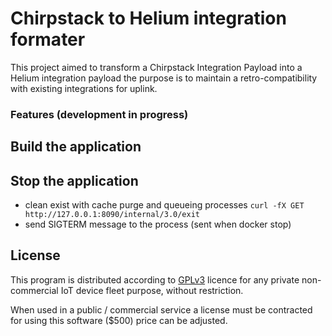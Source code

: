 # Chirpstack to Helium integration formater

This project aimed to transform a Chirpstack Integration Payload into a Helium integration payload
the  purpose is to maintain a retro-compatibility with existing integrations for uplink.

### Features (development in progress)


## Build the application


## Stop the application
- clean exist with cache purge and queueing processes
 `curl -fX GET http://127.0.0.1:8090/internal/3.0/exit`
- send SIGTERM message to the process (sent when docker stop)


## License
This program is distributed according to [GPLv3](https://www.gnu.org/licenses/gpl-3.0.en.html) licence for any private 
non-commercial IoT device fleet purpose, without restriction.

When used in a public / commercial service a license must be contracted for using this software ($500) price can be adjusted.

